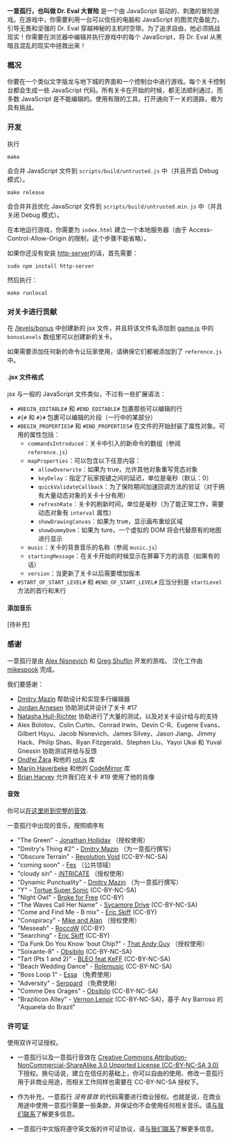 **一意孤行，也叫做 Dr. Eval 大冒险** 是一个由 JavaScript 驱动的、刺激的冒险游戏。在游戏中，你需要利用一台可以信任的电脑和 JavaScript 的图灵完备能力，引导无畏和坚强的 Dr. Eval 穿越神秘的主机时空带。为了追求自由，他必须挑战现实！你需要在浏览器中编辑并执行游戏中的每个 JavaScript，将 Dr. Eval 从黑暗且混乱的现实中拯救出来！

### 概况

你要在一个类似文字版龙与地下城的界面和一个控制台中进行游戏。每个关卡控制台都会生成一些 JavaScript 代码。所有关卡在开始的时候，都无法顺利通过，而多数 JavaScript 是不能编辑的。使用有限的工具，打开通向下一关的道路，极为具有挑战。

### 开发

执行
```
make
```
会合并 JavaScript 文件到 `scripts/build/untrusted.js` 中（并且开启 Debug 模式）。

```
make release
```
会合并并且优化 JavaScript 文件到 `scripts/build/untrusted.min.js` 中（并且关闭 Debug 模式）。

在本地运行游戏，你需要为 `index.html` 建立一个本地服务器（由于 Access-Control-Allow-Origin 的限制，这个步骤不能省略）。

如果你还没有安装 [http-server](https://github.com/nodeapps/http-server/#installing-globally)的话，首先需要：

```
sudo npm install http-server
```

然后执行：

```
make runlocal
```

### 对关卡进行贡献

在 [/levels/bonus](https://github.com/AlexNisnevich/untrusted/tree/master/levels/bonus) 中创建新的 jsx 文件，并且将该文件名添加到 [game.js](https://github.com/AlexNisnevich/untrusted/blob/master/scripts/game.js#L40) 中的 `bonusLevels` 数组里可以创建新的关卡。

如果需要添加任何新的命令让玩家使用，请确保它们都被添加到了 `reference.js` 中。

#### .jsx 文件格式

jsx 与一般的 JavaScript 文件类似，不过有一些扩展语法：
- `#BEGIN_EDITABLE#` 和 `#END_EDITABLE#` 包裹那些可以编辑的行
- `#{#` 和 `#}#` 包裹可以编辑的片段（一行中的某部分）
- `#BEGIN_PROPERTIES#` 和 `#END_PROPERTIES#` 在文件的开始封装了属性对象。可用的属性包括：
  - `commandsIntroduced`：关卡中引入的新命令的数组（参阅 `reference.js`）
  - `mapProperties`：可以包含以下任意内容：
     - `allowOverwrite`：如果为 true，允许其他对象重写竞态对象
     - `keyDelay`：指定了玩家按键之间的延迟，单位是毫秒（默认：0）
	 - `quickValidateCallback`：为了保险期间加速回调方法的验证（对于拥有大量动态对象的关卡十分有用）
     - `refreshRate`：关卡的刷新时间，单位是毫秒（为了能正常工作，需要动态对象有 `interval` 属性）
     - `showDrawingCanvas`：如果为 true，显示画布重绘区域
     - `showDummyDom`：如果为 ture，一个虚拟的 DOM 将会代替原有的地图进行显示
  - `music`：关卡的背景音乐的名称（参阅 `music.js`）
  - `startingMessage`：在关卡开始的时候显示在屏幕下方的消息（如果有的话）
  - `version`：当更新了关卡以后需要增加版本
- `#START_OF_START_LEVEL#` 和 `#END_OF_START_LEVEL#` 应当分别是 `startLevel` 方法的首行和末行

#### 添加音乐

[待补充]

### 感谢

一意孤行是由 [Alex Nisnevich](http://alex.nisnevich.com/) 和 [Greg Shuflin](https://github.com/neunenak) 开发的游戏。
汉化工作由 [mikespook](http://mikespook.com) 完成。

我们要感谢：

- [Dmitry Mazin](https://github.com/dmazin) 帮助设计和实现多行编辑器
- [Jordan Arnesen](https://github.com/extrajordanary) 协助测试并设计了关卡 #17
- [Natasha Hull-Richter](http://nhull.com) 协助进行了大量的测试，以及对关卡设计给与的支持
- Alex Bolotov、Colin Curtin、Conrad Irwin、Devin C-R、Eugene Evans、Gilbert Hsyu、Jacob Nisnevich、James Silvey、Jason Jiang、Jimmy Hack、Philip Shao、Ryan Fitzgerald、Stephen Liu、Yayoi Ukai 和 Yuval Gnessin 协助测试并给与反馈
- [Ondřej Žára](https://github.com/ondras) 和他的 [rot.js](http://ondras.github.io/rot.js/) 库
- [Marijn Haverbeke](https://github.com/marijnh) 和他的 [CodeMirror](http://codemirror.net/) 库
- [Brian Harvey](http://www.cs.berkeley.edu/~bh/) 允许我们在关卡 #19 使用了他的肖像

#### 音效

你可以[在这里听到完整的音效](https://soundcloud.com/untrusted/sets/untrusted-soundtrack).

一意孤行中出现的音乐，按照顺序有

- "The Green" - [Jonathan Holliday](http://www.soundclick.com/bands/default.cfm?bandID=836578) （授权使用）
- "Dmitry's Thing #2" - [Dmitry Mazin](https://soundcloud.com/dmitry-mazin) （为一意孤行撰写）
- "Obscure Terrain" - [Revolution Void](http://revolutionvoid.com/) (CC-BY-NC-SA)
- "coming soon" - [Fex](http://artistserver.com/Fex) （公共领域）
- "cloudy sin" - [iNTRICATE](https://soundcloud.com/stk13) （授权使用）
- "Dynamic Punctuality" - [Dmitry Mazin](https://soundcloud.com/dmitry-mazin) （为一意孤行撰写）
- "Y" - [Tortue Super Sonic](https://soundcloud.com/tss-tortue-super-sonic) (CC-BY-NC-SA)
- "Night Owl" - [Broke for Free](http://brokeforfree.com/) (CC-BY)
- "The Waves Call Her Name" - [Sycamore Drive](http://sycamoredrive.bandcamp.com/) (CC-BY-NC-SA)
- "Come and Find Me - B mix" - [Eric Skiff](http://ericskiff.com/) (CC-BY)
- "Conspiracy" - [Mike and Alan](https://www.facebook.com/MicAndAlan) （授权使用）
- "Messeah" - [RoccoW](https://soundcloud.com/roccow) (CC-BY)
- "Searching" - [Eric Skiff](http://ericskiff.com/) (CC-BY)
- "Da Funk Do You Know 'bout Chip?" - [That Andy Guy](https://soundcloud.com/that-andy-guy) （授权使用）
- "Soixante-8" - [Obsibilo](http://freemusicarchive.org/music/Obsibilo/) (CC-BY-NC-SA)
- "Tart (Pts 1 and 2)" - [BLEO feat KeFF](http://bleo.dummydrome.com/) (CC-BY-NC-SA)
- "Beach Wedding Dance" - [Rolemusic](https://soundcloud.com/rolemusic) (CC-BY-NC-SA)
- "Boss Loop 1" - [Essa](http://www.youtube.com/user/Essasmusic) （免费使用）
- "Adversity" - [Seropard](https://soundcloud.com/seropard) （免费使用）
- "Comme Des Orages" - [Obsibilo](http://freemusicarchive.org/music/Obsibilo/) (CC-BY-NC-SA)
- "Brazilicon Alley" - [Vernon Lenoir](http://vernonlenoir.wordpress.com/) (CC-BY-NC-SA)，基于 Ary Barroso 的 "Aquarela do Brazil"

### 许可证
使用双许可证授权。

- 一意孤行以及一意孤行音效在 <a rel="license" href="http://creativecommons.org/licenses/by-nc-sa/3.0/">Creative Commons Attribution-NonCommercial-ShareAlike 3.0 Unported License (CC-BY-NC-SA 3.0)</a> 下授权。换句话说，建立在信任的基础上，你可以自由的使用、修改一意孤行用于非商业用途，而相关工作同样也需要在 CC-BY-NC-SA 授权下。
- 作为补充，一意孤行 *没有音效* 的代码需要进行商业授权。也就是说，在商业用途中使用一意孤行需要一些条款，并保证你不会使用任何相关音乐。请[与我们联系](mailto:alex.nisnevich@gmail.com,greg.shuflin@gmail.com)了解更多信息。

- 一意孤行中文版将遵守英文版的许可证协议，请[与我们联系](mailto:alex.nisnevich@gmail.com,greg.shuflin@gmail.com,mikespook@gmail.com)了解更多信息。
